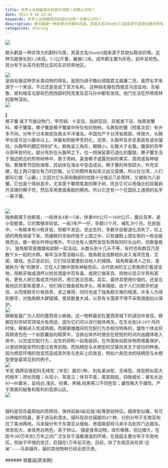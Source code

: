```yaml
---
title: 世界上长相最怪异的部分动物！你都认识吗？
date: 2013-9-10 22:42
keywords: 世界上长相最怪异的部分动物！你都认识吗？
description: 鲸头鹳是一种非常大的鹳科鸟类，其英文名Shoebill就来源于其貌似鞋状的啄。这种鸟能够长到1.2米高，5.5公斤重，翼展2.5米。成年鹳主要为灰色，幼年呈棕色。其分布于从苏丹到赞比亚的东非热带地区。皇绢毛猴这种灵长类动物的得名，是因为胡子酷似德国君主威廉二世。虽然名字来源于一个笑话，不过还是变成了官方名称。 这种绢毛猴在西南亚马逊盆地、东秘鲁、玻利维亚北部和巴西西部的阿克里及亚马孙州都有发现。他门生活在热带雨林的密林深处。】椰子蟹 属于节肢动物门、甲壳纲、十足目、抱卵亚目、异尾类下目、陆寄居蟹科、椰子蟹属，椰子蟹是椰子蟹属中所仅有的物种。与典型的蟹（短尾次目）有许多不同。分布于日本南部及南太平洋诸岛。中国仅产于台湾省南部。体很大，头胸甲长度可达16厘米以上。体躯和附肢甲壳钙化，坚厚，头胸甲及步足表面有波状皱纹。头胸甲的鳃区特别扩大。额角呈三角形，眼鳞小。左螯大于右螯。腹部的背甲与侧甲皆钙化，部分弯折在头胸甲之下。仅一侧保留着已退化的腹肢。椰子蟹生活于海边附近的热带树林中，善于爬树。喜食椰子或露兜树的果实、腐肉或各种植物。繁殖季节回到海里，其幼体在海水中变态成长。椰子蟹的体型硕大，外壳坚硬，配上两只强壮有力的巨螯，让它的模样看起来又凶又蛮横，所以在台湾，人们都叫它做「山霸」；又因为它头部和胸部的纹路十分接近八卦图样，又被称为八卦蟹。它也是个爬树高手，尤其善于攀爬笔直的椰子树，而且它可以用强壮的双螯剥开坚硬的椰子壳，然后享用里面香甜的椰肉。所以它还有一个在国际上通用的名字－椰子蟹。独角鲸属于齿鲸类，一般体长4米～5米，体重900公斤～1600公斤，腹白背黑，是小型鲸类。它的繁殖率较低，一般3年产一仔，孕期15个月，哺乳20个月。在胚胎中，一角鲸本有16枚牙齿，但都不发达，至出生时，多数牙齿都退化消失了，仅上颌的两枚保留下来。而雌鲸的牙始终隐于上颌之中，只有雄鲸上颌左侧的一枚会破唇而出，像一根长杆伸出嘴外。不过也有人偶然发现有两枚同时长出的，但数量极少。 独角鲸常是雌雄和幼鲸一起活动。从数头到十几头不等，有时也有数百乃至数千头一起的大群。每年当冰雪消融以后，独角鲸会成群结队进入海湾觅食、交尾、嬉戏。也正是此刻，它们往往要遭到当地人的捕猎。 独角鲸最诱人之处，是被称为“角”的獠牙，它在人们眼中很有神秘色彩。古代欧洲的王公贵族把它看成宝物，用鲸牙做成酒杯以检验酒是中否有毒，或用它做家具、饰物以显示华贵和富有。更有人把它看成灵丹妙药，用它医治百病。其实，最终其使用价值的，还是北极地区的爱斯基摩人，他们用它做鱼杈和矛头，用来捕猎。由于人们对鲸牙的迷信，从而使鲸牙价格昂贵，求之难得，同时也成了独角鲸灾难的根源。许多人为得到獠牙，对独角鲸大肆猎捕，使其数量大减，以至有关国家不得不采取措施加以保护。 蝾螈是最广为人知的墨西哥火蜥蜴。这一物种最初在墨西哥城下的湖泊中发现。蝾螈在科学研究领域大有用途，因为它们可以进行肢体再生。在生长到18-24个月的时候，蝾螈进入性成熟期。而蝾螈雄雌间的交配行为亦相当特殊的，雄性个体会将其精液包在一个如胶囊般的精荚中，当排出体外时便会在短短的时间内由雌体吸入体中，以完成交配行为；出生的卵粒一如青蛙卵，在外围有如胶状物质缠裹保护，以使幼体能安然的度过发育前期。而陆栖型与水栖型的交替则发生于部份的种类，因为栖息环境的改变而造成其外型与色彩上的改变，例如六角恐龙的陆栖型与水栖型便是最常见到的例子。羊驼 偶蹄目骆驼科无峰驼（羊驼）属的1种。 别名美洲驼、无峰驼。体型颇似高大的绵羊；颈长而粗；头较小，耳直立；体背平直，尾部翘起，四肢细长；被毛长达60～80厘米，呈纯白,浅灰、棕黄、黑褐,纯黑等22不同色型；雄性略大于雌性。产于南美的秘鲁和智利的高原山区。貘科是现存最原始的奇蹄目，保持前肢4趾后肢3趾等原始特征。貘体型似猪，有可以伸缩的短鼻，善于游泳和潜水。貘科现存仅貘属的4个种，分别分布于东南亚和拉丁美洲两地。马来貘分布于东南亚从缅甸、泰国南部经马来半岛到苏门达腊岛，体型较大，身体黑白两色，易于辨认。 貘是食草动物，体形像猪，但比猪大，在距今100万年到1万年之间广泛生存于温暖潮湿的环境，在我国主要分布于华南地区。但由于环境的变迁，巨貘在1万年前灭绝。目前，除了东南亚尚存其“近亲”——马来貘外，貘的其他物种已经全部灭绝。
categories: sharing
---
```

<td class="t_f" id="postmessage_47317">


<img aid="19123" data-cf-modified-4df446069c527c8b1214a941-="" file="data/attachment/forum/201309/10/223729cf3kfem5kefjjeq2.jpg.thumb.jpg" id="aimg_19123" inpost="1" onclick="" onmouseover="" src="http://www.flw.ph/data/attachment/forum/201309/10/223729cf3kfem5kefjjeq2.jpg" style="cursor:pointer" zoomfile="data/attachment/forum/201309/10/223729cf3kfem5kefjjeq2.jpg"/>


<font color="#333333"><font face="Simsun">鲸头鹳是一种非常大的鹳科鸟类，其英文名Shoebill就来源于其貌似鞋状的啄。这种鸟能够长到1.2米高，5.5公斤重，翼展2.5米。成年鹳主要为灰色，幼年呈棕色。其分布于从苏丹到赞比亚的东非热带地区。</font></font><br/>

<img aid="19122" data-cf-modified-4df446069c527c8b1214a941-="" file="data/attachment/forum/201309/10/223723il34zamrkrcecrg9.jpg.thumb.jpg" id="aimg_19122" inpost="1" onclick="" onmouseover="" src="http://www.flw.ph/data/attachment/forum/201309/10/223723il34zamrkrcecrg9.jpg" style="cursor:pointer" zoomfile="data/attachment/forum/201309/10/223723il34zamrkrcecrg9.jpg"/>


<br/>
<font color="#333333"><font face="Simsun">皇绢毛猴这种灵长类动物的得名，是因为胡子酷似德国君主威廉二世。虽然名字来源于一个笑话，不过还是变成了官方名称。 这种绢毛猴在西南亚马逊盆地、东秘鲁、玻利维亚北部和巴西西部的阿克里及亚马孙州都有发现。他门生活在热带雨林的密林深处。</font></font><br/>

<img aid="19124" data-cf-modified-4df446069c527c8b1214a941-="" file="data/attachment/forum/201309/10/223736jok3d5id66xznk9i.jpg.thumb.jpg" id="aimg_19124" inpost="1" onclick="" onmouseover="" src="http://www.flw.ph/data/attachment/forum/201309/10/223736jok3d5id66xznk9i.jpg" style="cursor:pointer" zoomfile="data/attachment/forum/201309/10/223736jok3d5id66xznk9i.jpg"/>


】<br/>
<font color="#333333"><font face="Simsun">椰子蟹 属于节肢动物门、甲壳纲、十足目、抱卵亚目、异尾类下目、陆寄居蟹科、椰子蟹属，椰子蟹是椰子蟹属中所仅有的物种。与典型的蟹（短尾次目）有许多不同。分布于日本南部及南太平洋诸岛。中国仅产于台湾省南部。体很大，头胸甲长度可达16厘米以上。体躯和附肢甲壳钙化，坚厚，头胸甲及步足表面有波状皱纹。头胸甲的鳃区特别扩大。额角呈三角形，眼鳞小。左螯大于右螯。腹部的背甲与侧甲皆钙化，部分弯折在头胸甲之下。仅一侧保留着已退化的腹肢。椰子蟹生活于海边附近的热带树林中，善于爬树。喜食椰子或露兜树的果实、腐肉或各种植物。繁殖季节回到海里，其幼体在海水中变态成长。椰子蟹的体型硕大，外壳坚硬，配上两只强壮有力的巨螯，让它的模样看起来又凶又蛮横，所以在台湾，人们都叫它做「山霸」；又因为它头部和胸部的纹路十分接近八卦图样，又被称为八卦蟹。它也是个爬树高手，尤其善于攀爬笔直的椰子树，而且它可以用强壮的双螯剥开坚硬的椰子壳，然后享用里面香甜的椰肉。所以它还有一个在国际上通用的名字－椰子蟹。</font></font><br/>
<br/>

<img aid="19125" data-cf-modified-4df446069c527c8b1214a941-="" file="data/attachment/forum/201309/10/223742axf77kkzbnq6f6zz.jpg.thumb.jpg" id="aimg_19125" inpost="1" onclick="" onmouseover="" src="http://www.flw.ph/data/attachment/forum/201309/10/223742axf77kkzbnq6f6zz.jpg" style="cursor:pointer" zoomfile="data/attachment/forum/201309/10/223742axf77kkzbnq6f6zz.jpg"/>


<br/>
<font color="#333333"><font face="Simsun">独角鲸属于齿鲸类，一般体长4米～5米，体重900公斤～1600公斤，腹白背黑，是小型鲸类。它的繁殖率较低，一般3年产一仔，孕期15个月，哺乳20个月。在胚胎中，一角鲸本有16枚牙齿，但都不发达，至出生时，多数牙齿都退化消失了，仅上颌的两枚保留下来。而雌鲸的牙始终隐于上颌之中，只有雄鲸上颌左侧的一枚会破唇而出，像一根长杆伸出嘴外。不过也有人偶然发现有两枚同时长出的，但数量极少。 独角鲸常是雌雄和幼鲸一起活动。从数头到十几头不等，有时也有数百乃至数千头一起的大群。每年当冰雪消融以后，独角鲸会成群结队进入海湾觅食、交尾、嬉戏。也正是此刻，它们往往要遭到当地人的捕猎。 独角鲸最诱人之处，是被称为“角”的獠牙，它在人们眼中很有神秘色彩。古代欧洲的王公贵族把它看成宝物，用鲸牙做成酒杯以检验酒是中否有毒，或用它做家具、饰物以显示华贵和富有。更有人把它看成灵丹妙药，用它医治百病。其实，最终其使用价值的，还是北极地区的爱斯基摩人，他们用它做鱼杈和矛头，用来捕猎。由于人们对鲸牙的迷信，从而使鲸牙价格昂贵，求之难得，同时也成了独角鲸灾难的根源。许多人为得到獠牙，对独角鲸大肆猎捕，使其数量大减，以至有关国家不得不采取措施加以保护。 </font></font><br/>

<img aid="19126" data-cf-modified-4df446069c527c8b1214a941-="" file="data/attachment/forum/201309/10/223748s17ca0x2v44sxxt4.jpg.thumb.jpg" id="aimg_19126" inpost="1" onclick="" onmouseover="" src="http://www.flw.ph/data/attachment/forum/201309/10/223748s17ca0x2v44sxxt4.jpg" style="cursor:pointer" zoomfile="data/attachment/forum/201309/10/223748s17ca0x2v44sxxt4.jpg"/>


<br/>
<font color="#333333"><font face="Simsun">蝾螈是最广为人知的墨西哥火蜥蜴。这一物种最初在墨西哥城下的湖泊中发现。蝾螈在科学研究领域大有用途，因为它们可以进行肢体再生。在生长到18-24个月的时候，蝾螈进入性成熟期。而蝾螈雄雌间的交配行为亦相当特殊的，雄性个体会将其精液包在一个如胶囊般的精荚中，当排出体外时便会在短短的时间内由雌体吸入体中，以完成交配行为；出生的卵粒一如青蛙卵，在外围有如胶状物质缠裹保护，以使幼体能安然的度过发育前期。而陆栖型与水栖型的交替则发生于部份的种类，因为栖息环境的改变而造成其外型与色彩上的改变，例如六角恐龙的陆栖型与水栖型便是最常见到的例子。</font></font><br/>

<img aid="19127" data-cf-modified-4df446069c527c8b1214a941-="" file="data/attachment/forum/201309/10/223754gs1u3rq6tggzrh89.jpg.thumb.jpg" id="aimg_19127" inpost="1" onclick="" onmouseover="" src="http://www.flw.ph/data/attachment/forum/201309/10/223754gs1u3rq6tggzrh89.jpg" style="cursor:pointer" zoomfile="data/attachment/forum/201309/10/223754gs1u3rq6tggzrh89.jpg"/>


<br/>
<font color="#333333"><font face="Simsun">羊驼 偶蹄目骆驼科无峰驼（羊驼）属的1种。 别名美洲驼、无峰驼。体型颇似高大的绵羊；颈长而粗；头较小，耳直立；体背平直，尾部翘起，四肢细长；被毛长达60～80厘米，呈纯白,浅灰、棕黄、黑褐,纯黑等22不同色型；雄性略大于雌性。产于南美的秘鲁和智利的高原山区。</font></font><br/>

<img aid="19128" data-cf-modified-4df446069c527c8b1214a941-="" file="data/attachment/forum/201309/10/223803dgw7hnf39wyhlhwh.jpg.thumb.jpg" id="aimg_19128" inpost="1" onclick="" onmouseover="" src="http://www.flw.ph/data/attachment/forum/201309/10/223803dgw7hnf39wyhlhwh.jpg" style="cursor:pointer" zoomfile="data/attachment/forum/201309/10/223803dgw7hnf39wyhlhwh.jpg"/>


<br/>
<br/>
<br/>
<font color="#333333"><font face="Simsun">貘科是现存最原始的奇蹄目，保持前肢4趾后肢3趾等原始特征。貘体型似猪，有可以伸缩的短鼻，善于游泳和潜水。貘科现存仅貘属的4个种，分别分布于东南亚和拉丁美洲两地。马来貘分布于东南亚从缅甸、泰国南部经马来半岛到苏门达腊岛，体型较大，身体黑白两色，易于辨认。 貘是食草动物，体形像猪，但比猪大，在距今100万年到1万年之间广泛生存于温暖潮湿的环境，在我国主要分布于华南地区。但由于环境的变迁，巨貘在1万年前灭绝。目前，除了东南亚尚存其“近亲”——马来貘外，貘的其他物种已经全部灭绝。</font></font><br/>
<br/>
</td>
###### 转载自[菲龙网]